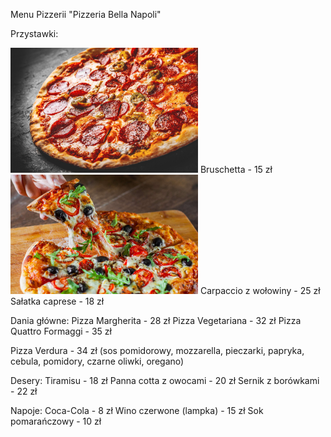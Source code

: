 Menu Pizzerii 
"Pizzeria Bella Napoli"

Przystawki:

<img src="zdjęcia-picek/2.jpg" width=300>
Bruschetta - 15 zł
<img src="zdjęcia-picek/3.jpg" width=300>
Carpaccio z wołowiny - 25 zł
Sałatka caprese - 18 zł

Dania główne:
Pizza Margherita - 28 zł
Pizza Vegetariana - 32 zł
Pizza Quattro Formaggi - 35 zł

Pizza Verdura - 34 zł (sos pomidorowy, mozzarella, pieczarki, papryka, cebula, pomidory, czarne oliwki, oregano)

Desery:
Tiramisu - 18 zł
Panna cotta z owocami - 20 zł
Sernik z borówkami - 22 zł

Napoje:
Coca-Cola - 8 zł
Wino czerwone (lampka) - 15 zł
Sok pomarańczowy - 10 zł
